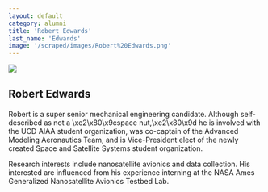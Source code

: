 ```yaml
---
layout: default
category: alumni
title: 'Robert Edwards'
last_name: 'Edwards'
image: '/scraped/images/Robert%20Edwards.png'
---
```


<img src="{{ page.image }}">

<h2 class="team-title">Robert Edwards</h2>
<h4 class="team-position"></h4>
<p>Robert is a super senior mechanical engineering candidate.  Although self-described as not a \xe2\x80\x9cspace nut,\xe2\x80\x9d he is involved with the UCD AIAA student organization, was co-captain of the Advanced Modeling Aeronautics Team, and is Vice-President elect of the newly created Space and Satellite Systems student organization.  </p>
<p>Research interests include nanosatellite avionics and data collection. His interested are influenced from his experience interning at the NASA Ames Generalized Nanosatellite Avionics Testbed Lab.</p>
<ul class="team-member-other-info"></ul>